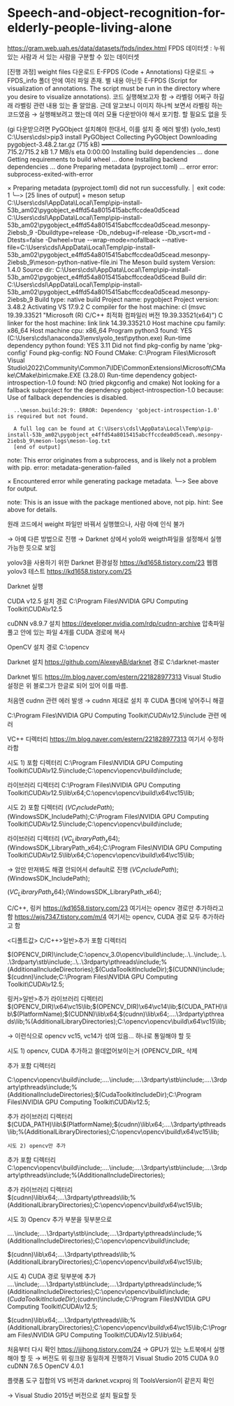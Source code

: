 # Speech-and-object-recognition-for-elderly-people-living-alone




https://gram.web.uah.es/data/datasets/fpds/index.html
FPDS 데이터셋 : 누워 있는 사람과 서 있는 사람을 구분할 수 있는 데이터셋

[진행 과정]
weight files 다운로드
E-FPDS (Code + Annotations) 다운로드
→ FPDS_info 폴더 안에 여러 파일 존재. 별 내용 아닌듯
E-FPDS (Script for visualization of annotations. The script must be run in the directory where you desire to visualize annotations). 코드 실행해보고자 함
→ 라벨링 어쩌구 하길래 라벨링 관련 내용 있는 줄 알았음. 근데 알고보니 이미지 하나씩 보면서 라벨링 하는 코드였음
→ 실행해보려고 했는데 여러 모듈 다운받아야 해서 포기함. 할 필요도 없을 듯

(gi 다운받으려면 PyGObject 설치해야 한대서, 이를 설치 중 에러 발생)
(yolo_test) C:\Users\cdsl>pip3 install PyGObject
Collecting PyGObject
  Downloading pygobject-3.48.2.tar.gz (715 kB)
     ━━━━━━━━━━━━━━━━━━━━━━━━━━━━━━━━━━ 715.2/715.2 kB 1.7 MB/s eta 0:00:00
  Installing build dependencies ... done
  Getting requirements to build wheel ... done
  Installing backend dependencies ... done
  Preparing metadata (pyproject.toml) ... error
  error: subprocess-exited-with-error

  × Preparing metadata (pyproject.toml) did not run successfully.
  │ exit code: 1
  ╰─> [25 lines of output]
      + meson setup C:\Users\cdsl\AppData\Local\Temp\pip-install-53b_am02\pygobject_e4ffd54a8015415abcffccdea0d5cead C:\Users\cdsl\AppData\Local\Temp\pip-install-53b_am02\pygobject_e4ffd54a8015415abcffccdea0d5cead\.mesonpy-2iebsb_9 -Dbuildtype=release -Db_ndebug=if-release -Db_vscrt=md -Dtests=false -Dwheel=true --wrap-mode=nofallback --native-file=C:\Users\cdsl\AppData\Local\Temp\pip-install-53b_am02\pygobject_e4ffd54a8015415abcffccdea0d5cead\.mesonpy-2iebsb_9\meson-python-native-file.ini
      The Meson build system
      Version: 1.4.0
      Source dir: C:\Users\cdsl\AppData\Local\Temp\pip-install-53b_am02\pygobject_e4ffd54a8015415abcffccdea0d5cead
      Build dir: C:\Users\cdsl\AppData\Local\Temp\pip-install-53b_am02\pygobject_e4ffd54a8015415abcffccdea0d5cead\.mesonpy-2iebsb_9
      Build type: native build
      Project name: pygobject
      Project version: 3.48.2
      Activating VS 17.9.2
      C compiler for the host machine: cl (msvc 19.39.33521 "Microsoft (R) C/C++ 최적화 컴파일러 버전 19.39.33521(x64)")
      C linker for the host machine: link link 14.39.33521.0
      Host machine cpu family: x86_64
      Host machine cpu: x86_64
      Program python3 found: YES (C:\Users\cdsl\anaconda3\envs\yolo_test\python.exe)
      Run-time dependency python found: YES 3.11
      Did not find pkg-config by name 'pkg-config'
      Found pkg-config: NO
      Found CMake: C:\Program Files\Microsoft Visual Studio\2022\Community\Common7\IDE\CommonExtensions\Microsoft\CMake\CMake\bin\cmake.EXE (3.28.0)
      Run-time dependency gobject-introspection-1.0 found: NO (tried pkgconfig and cmake)
      Not looking for a fallback subproject for the dependency gobject-introspection-1.0 because:
      Use of fallback dependencies is disabled.

      ..\meson.build:29:9: ERROR: Dependency 'gobject-introspection-1.0' is required but not found.

      A full log can be found at C:\Users\cdsl\AppData\Local\Temp\pip-install-53b_am02\pygobject_e4ffd54a8015415abcffccdea0d5cead\.mesonpy-2iebsb_9\meson-logs\meson-log.txt
      [end of output]

  note: This error originates from a subprocess, and is likely not a problem with pip.
error: metadata-generation-failed

× Encountered error while generating package metadata.
╰─> See above for output.

note: This is an issue with the package mentioned above, not pip.
hint: See above for details.

원래 코드에서 weight 파일만 바꿔서 실행했으나, 사람 아예 인식 불가

→ 아예 다른 방법으로 진행
→ Darknet 상에서 yolo와 weigth파일을 설정해서 실행 가능한 듯으로 보임


yolov3을 사용하기 위한 Darknet 환경설정 https://kd1658.tistory.com/23
웹캠 yolov3 테스트 https://kd1658.tistory.com/25

Darknet 실행

CUDA v12.5 설치
경로 C:\Program Files\NVIDIA GPU Computing Toolkit\CUDA\v12.5

cuDNN v8.9.7 설치
https://developer.nvidia.com/rdp/cudnn-archive
압축파일 풀고 안에 있는 파일 4개를 CUDA 경로에 복사

OpenCV 설치
경로  C:\opencv

Darknet 설치
https://github.com/AlexeyAB/darknet
경로 C:\darknet-master

Darknet 빌드
https://m.blog.naver.com/estern/221828977313
Visual Studio 설정은 위 블로그가 한글로 되어 있어 이를 따름.

처음엔 cudnn 관련 에러 발생
→ cudnn 제대로 설치 후 CUDA 폴더에 넣어주니 해결


C:\Program Files\NVIDIA GPU Computing Toolkit\CUDA\v12.5\include 관련 에러


VC++ 디렉터리
https://m.blog.naver.com/estern/221828977313
여기서 수정하라함

시도 1)
포함 디렉터리
C:\Program Files\NVIDIA GPU Computing Toolkit\CUDA\v12.5\include;C:\opencv\opencv\build\include;

라이브러리 디렉터리
C:\Program Files\NVIDIA GPU Computing Toolkit\CUDA\v12.5\lib\x64;C:\opencv\opencv\build\x64\vc15\lib;

시도 2)
포함 디렉터리
$(VC_IncludePath);$(WindowsSDK_IncludePath);C:\Program Files\NVIDIA GPU Computing Toolkit\CUDA\v12.5\include;C:\opencv\opencv\build\include;

라이브러리 디렉터리
$(VC_LibraryPath_x64);$(WindowsSDK_LibraryPath_x64);C:\Program Files\NVIDIA GPU Computing Toolkit\CUDA\v12.5\lib\x64;C:\opencv\opencv\build\x64\vc15\lib;

→ 암만 만져봐도 해결 안되어서 default로 진행
<default>
$(VC_IncludePath);$(WindowsSDK_IncludePath);

$(VC_LibraryPath_x64);$(WindowsSDK_LibraryPath_x64);


C/C++, 링커
https://kd1658.tistory.com/23
여기서는 opencv 경로만 추가하라고 함
https://wjs7347.tistory.com/m/4
여기서는 opencv, CUDA 경로 모두 추가하라고 함

<디폴트값>
C/C++>일반>추가 포함 디렉터리

$(OPENCV_DIR)\include;C:\opencv_3.0\opencv\build\include;..\..\include;..\..\3rdparty\stb\include;..\..\3rdparty\pthreads\include;%(AdditionalIncludeDirectories);$(CudaToolkitIncludeDir);$(CUDNN)\include;$(cudnn)\include;C:\Program Files\NVIDIA GPU Computing Toolkit\CUDA\v12.5;


링커>일반>추가 라이브러리 디렉터리
$(OPENCV_DIR)\x64\vc15\lib;$(OPENCV_DIR)\x64\vc14\lib;$(CUDA_PATH)\lib\$(PlatformName);$(CUDNN)\lib\x64;$(cudnn)\lib\x64;..\..\3rdparty\pthreads\lib;%(AdditionalLibraryDirectories);C:\opencv\opencv\build\x64\vc15\lib;

→ 이런식으로 opencv vc15, vc14가 섞여 있음… 하나로 통일해야 할 듯


시도 1) opencv, CUDA 추가하고 쓸데없어보이는거 (OPENCV_DIR_ 삭제

추가 포함 디렉터리

C:\opencv\opencv\build\include;..\..\include;..\..\3rdparty\stb\include;..\..\3rdparty\pthreads\include;%(AdditionalIncludeDirectories);$(CudaToolkitIncludeDir);C:\Program Files\NVIDIA GPU Computing Toolkit\CUDA\v12.5;


추가 라이브러리 디렉터리	$(CUDA_PATH)\lib\$(PlatformName);$(cudnn)\lib\x64;..\..\3rdparty\pthreads\lib;%(AdditionalLibraryDirectories);C:\opencv\opencv\build\x64\vc15\lib;

	시도 2) opencv만 추가
	
추가 포함 디렉터리	C:\opencv\opencv\build\include;..\..\include;..\..\3rdparty\stb\include;..\..\3rdparty\pthreads\include;%(AdditionalIncludeDirectories);

추가 라이브러리 디렉터리	
$(cudnn)\lib\x64;..\..\3rdparty\pthreads\lib;%(AdditionalLibraryDirectories);C:\opencv\opencv\build\x64\vc15\lib;

시도 3) Opencv 추가 부분을 뒷부분으로

..\..\include;..\..\3rdparty\stb\include;..\..\3rdparty\pthreads\include;%(AdditionalIncludeDirectories);C:\opencv\opencv\build\include;

$(cudnn)\lib\x64;..\..\3rdparty\pthreads\lib;%(AdditionalLibraryDirectories);C:\opencv\opencv\build\x64\vc15\lib;

시도 4) CUDA 경로 뒷부분에 추가
..\..\include;..\..\3rdparty\stb\include;..\..\3rdparty\pthreads\include;%(AdditionalIncludeDirectories);C:\opencv\opencv\build\include;$(CudaToolkitIncludeDir);$(cudnn)\include;C:\Program Files\NVIDIA GPU Computing Toolkit\CUDA\v12.5;

$(cudnn)\lib\x64;..\..\3rdparty\pthreads\lib;%(AdditionalLibraryDirectories);C:\opencv\opencv\build\x64\vc15\lib;C:\Program Files\NVIDIA GPU Computing Toolkit\CUDA\v12.5\lib\x64;



처음부터 다시 확인
https://jjjhong.tistory.com/24
→ GPU가 있는 노트북에서 실행해야 할 듯
→ 버전도 위 링크랑 동일하게 진행하기
Visual Studio 2015
CUDA 9.0
cuDNN 7.6.5
OpenCV 4.0.1


플랫폼 도구 집합의 VS 버전과 darknet.vcxproj 의 ToolsVersion이 같은지 확인


→ Visual Studio 2015년 버전으로 설치 필요할 듯
	

